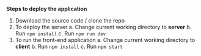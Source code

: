 **Steps to deploy the application**
1. Download the source code / clone the repo
2.  To deploy the server
	a. Change current working directory to **server**
	b. Run `npm install`
	c. Run `npm run dev`
3. To run the front-end application
	a. Change current working directory to **client**
	b. Run `npm install`
	c. Run `npm start`
